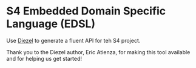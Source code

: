 # S4 Embedded Domain Specific Language (EDSL)

Use [Diezel](http://code.google.com/p/diezel/) to generate a fluent API for teh S4 project. 

Thank you to the Diezel author, Eric Atienza, for making this tool available and for helping us get started!
